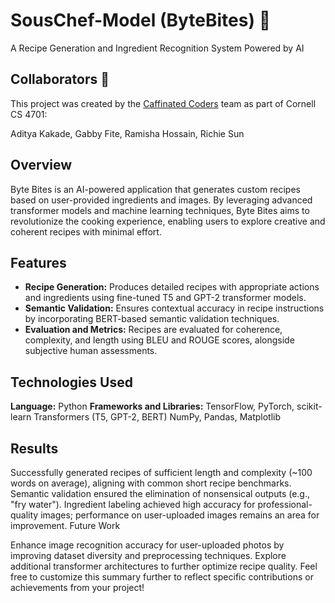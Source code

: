 # SousChef-Model (ByteBites) 🍴

A Recipe Generation and Ingredient Recognition System Powered by AI

## Collaborators 🤝

This project was created by the [Caffinated Coders](https://github.coecis.cornell.edu/cs4701-24fa-projects/PC_Caffeinated-Coders_apk67_gff29_rs929_rsh256) team as part of Cornell CS 4701:

Aditya Kakade, Gabby Fite, Ramisha Hossain, Richie Sun

## Overview

Byte Bites is an AI-powered application that generates custom recipes based on user-provided ingredients and images. By leveraging advanced transformer models and machine learning techniques, Byte Bites aims to revolutionize the cooking experience, enabling users to explore creative and coherent recipes with minimal effort.

## Features

- **Recipe Generation:** Produces detailed recipes with appropriate actions and ingredients using fine-tuned T5 and GPT-2 transformer models.
- **Semantic Validation:** Ensures contextual accuracy in recipe instructions by incorporating BERT-based semantic validation techniques.
- **Evaluation and Metrics:** Recipes are evaluated for coherence, complexity, and length using BLEU and ROUGE scores, alongside subjective human assessments.

## Technologies Used

**Language:** Python
**Frameworks and Libraries:**
TensorFlow, PyTorch, scikit-learn
Transformers (T5, GPT-2, BERT)
NumPy, Pandas, Matplotlib

## Results

Successfully generated recipes of sufficient length and complexity (~100 words on average), aligning with common short recipe benchmarks.
Semantic validation ensured the elimination of nonsensical outputs (e.g., "fry water").
Ingredient labeling achieved high accuracy for professional-quality images; performance on user-uploaded images remains an area for improvement.
Future Work

Enhance image recognition accuracy for user-uploaded photos by improving dataset diversity and preprocessing techniques.
Explore additional transformer architectures to further optimize recipe quality.
Feel free to customize this summary further to reflect specific contributions or achievements from your project!
